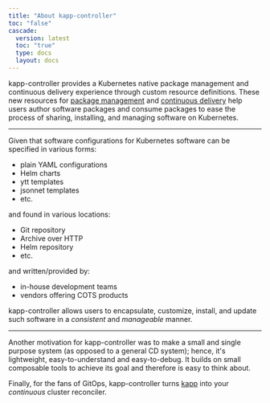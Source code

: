 ```yaml
---
title: "About kapp-controller"
toc: "false"
cascade:
  version: latest
  toc: "true"
  type: docs
  layout: docs
---
```


kapp-controller provides a Kubernetes native package management and continuous delivery experience through custom resource definitions. 
These new resources for [package management](packaging.md) and [continuous delivery](app-spec.md) help users author software packages 
and consume packages to ease the process of sharing, installing, and managing software on Kubernetes. 

---

Given that software configurations for Kubernetes software can be specified in various forms:

- plain YAML configurations
- Helm charts
- ytt templates
- jsonnet templates
- etc.

and found in various locations:

- Git repository
- Archive over HTTP
- Helm repository
- etc.

and written/provided by:

- in-house development teams
- vendors offering COTS products

kapp-controller allows users to encapsulate, customize, install, and update such software in a _consistent_ and _manageable_ manner.

---

Another motivation for kapp-controller was to make a small and single purpose system (as opposed to a general CD system); hence, it's lightweight, easy-to-understand and easy-to-debug. It builds on small composable tools to achieve its goal and therefore is easy to think about.

Finally, for the fans of GitOps, kapp-controller turns [kapp](/kapp) into your _continuous_ cluster reconciler.

